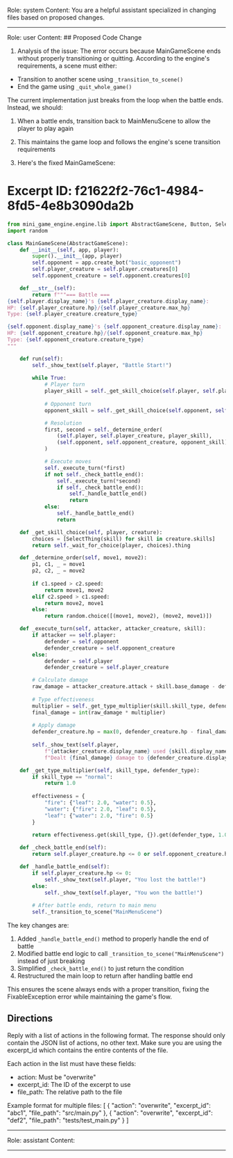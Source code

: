 Role: system
Content: You are a helpful assistant specialized in changing files based on proposed changes.
__________________
Role: user
Content: ## Proposed Code Change
1. Analysis of the issue:
The error occurs because MainGameScene ends without properly transitioning or quitting. According to the engine's requirements, a scene must either:
- Transition to another scene using `_transition_to_scene()`
- End the game using `_quit_whole_game()`

The current implementation just breaks from the loop when the battle ends. Instead, we should:
1. When a battle ends, transition back to MainMenuScene to allow the player to play again
2. This maintains the game loop and follows the engine's scene transition requirements

2. Here's the fixed MainGameScene:

# Excerpt ID: f21622f2-76c1-4984-8fd5-4e8b3090da2b
```python main_game/scenes/main_game_scene.py
from mini_game_engine.engine.lib import AbstractGameScene, Button, SelectThing
import random

class MainGameScene(AbstractGameScene):
    def __init__(self, app, player):
        super().__init__(app, player)
        self.opponent = app.create_bot("basic_opponent")
        self.player_creature = self.player.creatures[0]
        self.opponent_creature = self.opponent.creatures[0]

    def __str__(self):
        return f"""=== Battle ===
{self.player.display_name}'s {self.player_creature.display_name}:
HP: {self.player_creature.hp}/{self.player_creature.max_hp}
Type: {self.player_creature.creature_type}

{self.opponent.display_name}'s {self.opponent_creature.display_name}:
HP: {self.opponent_creature.hp}/{self.opponent_creature.max_hp}
Type: {self.opponent_creature.creature_type}
"""

    def run(self):
        self._show_text(self.player, "Battle Start!")
        
        while True:
            # Player turn
            player_skill = self._get_skill_choice(self.player, self.player_creature)
            
            # Opponent turn
            opponent_skill = self._get_skill_choice(self.opponent, self.opponent_creature)

            # Resolution
            first, second = self._determine_order(
                (self.player, self.player_creature, player_skill),
                (self.opponent, self.opponent_creature, opponent_skill)
            )

            # Execute moves
            self._execute_turn(*first)
            if not self._check_battle_end():
                self._execute_turn(*second)
                if self._check_battle_end():
                    self._handle_battle_end()
                    return
            else:
                self._handle_battle_end()
                return

    def _get_skill_choice(self, player, creature):
        choices = [SelectThing(skill) for skill in creature.skills]
        return self._wait_for_choice(player, choices).thing

    def _determine_order(self, move1, move2):
        p1, c1, _ = move1
        p2, c2, _ = move2
        
        if c1.speed > c2.speed:
            return move1, move2
        elif c2.speed > c1.speed:
            return move2, move1
        else:
            return random.choice([(move1, move2), (move2, move1)])

    def _execute_turn(self, attacker, attacker_creature, skill):
        if attacker == self.player:
            defender = self.opponent
            defender_creature = self.opponent_creature
        else:
            defender = self.player
            defender_creature = self.player_creature

        # Calculate damage
        raw_damage = attacker_creature.attack + skill.base_damage - defender_creature.defense
        
        # Type effectiveness
        multiplier = self._get_type_multiplier(skill.skill_type, defender_creature.creature_type)
        final_damage = int(raw_damage * multiplier)
        
        # Apply damage
        defender_creature.hp = max(0, defender_creature.hp - final_damage)
        
        self._show_text(self.player, 
            f"{attacker_creature.display_name} used {skill.display_name}! "
            f"Dealt {final_damage} damage to {defender_creature.display_name}")

    def _get_type_multiplier(self, skill_type, defender_type):
        if skill_type == "normal":
            return 1.0
            
        effectiveness = {
            "fire": {"leaf": 2.0, "water": 0.5},
            "water": {"fire": 2.0, "leaf": 0.5},
            "leaf": {"water": 2.0, "fire": 0.5}
        }
        
        return effectiveness.get(skill_type, {}).get(defender_type, 1.0)

    def _check_battle_end(self):
        return self.player_creature.hp <= 0 or self.opponent_creature.hp <= 0

    def _handle_battle_end(self):
        if self.player_creature.hp <= 0:
            self._show_text(self.player, "You lost the battle!")
        else:
            self._show_text(self.player, "You won the battle!")
            
        # After battle ends, return to main menu
        self._transition_to_scene("MainMenuScene")
```

The key changes are:
1. Added `_handle_battle_end()` method to properly handle the end of battle
2. Modified battle end logic to call `_transition_to_scene("MainMenuScene")` instead of just breaking
3. Simplified `_check_battle_end()` to just return the condition
4. Restructured the main loop to return after handling battle end

This ensures the scene always ends with a proper transition, fixing the FixableException error while maintaining the game's flow.

## Directions
Reply with a list of actions in the following format. The response should only contain the JSON list of actions, no other text.
Make sure you are using the excerpt_id which contains the entire contents of the file.

Each action in the list must have these fields:
- action: Must be "overwrite"
- excerpt_id: The ID of the excerpt to use
- file_path: The relative path to the file

Example format for multiple files:
[
    {
        "action": "overwrite",
        "excerpt_id": "abc1",
        "file_path": "src/main.py"
    },
    {
        "action": "overwrite",
        "excerpt_id": "def2",
        "file_path": "tests/test_main.py"
    }
]
__________________
Role: assistant
Content: 
__________________
